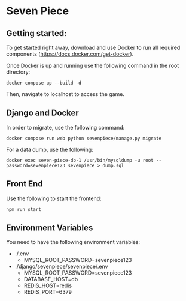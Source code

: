 # Seven Piece

## Getting started:

To get started right away, download and use Docker to run all required components (https://docs.docker.com/get-docker).


Once Docker is up and running use the following command in the root directory:
```
docker compose up --build -d
```

Then, navigate to localhost to access the game.

## Django and Docker

In order to migrate, use the following command:
```
docker compose run web python sevenpiece/manage.py migrate
```

For a data dump, use the following:
```
docker exec seven-piece-db-1 /usr/bin/mysqldump -u root --password=sevenpiece123 sevenpiece > dump.sql
```


## Front End

Use the following to start the frontend:

```
npm run start
```

## Environment Variables

You need to have the following environment variables:

- ./.env
    - MYSQL_ROOT_PASSWORD=sevenpiece123
- ./django/sevenpiece/sevenpiece/.env
    - MYSQL_ROOT_PASSWORD=sevenpiece123
    - DATABASE_HOST=db
    - REDIS_HOST=redis
    - REDIS_PORT=6379